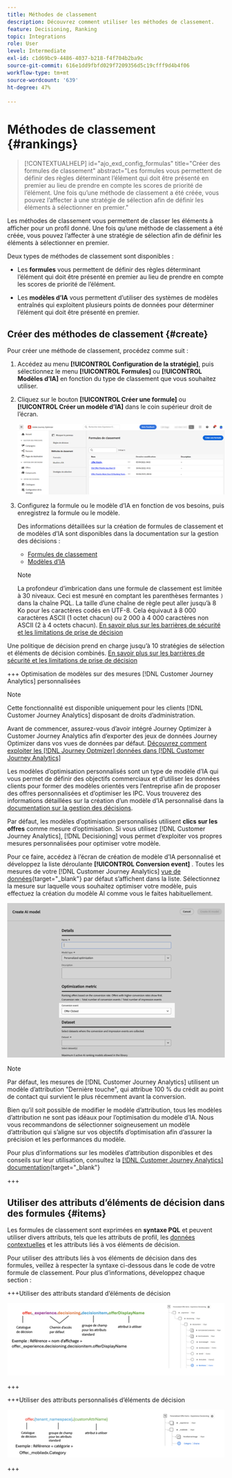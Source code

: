 ```yaml
---
title: Méthodes de classement
description: Découvrez comment utiliser les méthodes de classement.
feature: Decisioning, Ranking
topic: Integrations
role: User
level: Intermediate
exl-id: c1d69bc9-4486-4037-b218-f4f704b2ba9c
source-git-commit: 616e1dd9fbfd029f7209356d5c19cfff9d4b4f06
workflow-type: tm+mt
source-wordcount: '639'
ht-degree: 47%

---
```


# Méthodes de classement {#rankings}

>[!CONTEXTUALHELP]
>id="ajo_exd_config_formulas"
>title="Créer des formules de classement"
>abstract="Les formules vous permettent de définir des règles déterminant l’élément qui doit être présenté en premier au lieu de prendre en compte les scores de priorité de l’élément. Une fois qu’une méthode de classement a été créée, vous pouvez l’affecter à une stratégie de sélection afin de définir les éléments à sélectionner en premier."

Les méthodes de classement vous permettent de classer les éléments à afficher pour un profil donné. Une fois qu’une méthode de classement a été créée, vous pouvez l’affecter à une stratégie de sélection afin de définir les éléments à sélectionner en premier.

Deux types de méthodes de classement sont disponibles :

* Les **formules** vous permettent de définir des règles déterminant l’élément qui doit être présenté en premier au lieu de prendre en compte les scores de priorité de l’élément.

* Les **modèles d’IA** vous permettent d’utiliser des systèmes de modèles entraînés qui exploitent plusieurs points de données pour déterminer l’élément qui doit être présenté en premier.

## Créer des méthodes de classement {#create}

Pour créer une méthode de classement, procédez comme suit :

1. Accédez au menu **[!UICONTROL Configuration de la stratégie]**, puis sélectionnez le menu **[!UICONTROL Formules]** ou **[!UICONTROL Modèles d’IA]** en fonction du type de classement que vous souhaitez utiliser.

1. Cliquez sur le bouton **[!UICONTROL Créer une formule]** ou **[!UICONTROL Créer un modèle d’IA]** dans le coin supérieur droit de l’écran.

   ![](assets/ranking-create.png)

1. Configurez la formule ou le modèle d’IA en fonction de vos besoins, puis enregistrez la formule ou le modèle.

   Des informations détaillées sur la création de formules de classement et de modèles d’IA sont disponibles dans la documentation sur la gestion des décisions :

   * [Formules de classement](../offers/ranking/create-ranking-formulas.md)
   * [Modèles d’IA](../offers/ranking/ai-models.md)

   >[!NOTE]
   >
   >La profondeur d’imbrication dans une formule de classement est limitée à 30 niveaux. Ceci est mesuré en comptant les parenthèses fermantes `)` dans la chaîne PQL. La taille d’une chaîne de règle peut aller jusqu’à 8 Ko pour les caractères codés en UTF-8. Cela équivaut à 8 000 caractères ASCII (1 octet chacun) ou 2 000 à 4 000 caractères non ASCII (2 à 4 octets chacun). [En savoir plus sur les barrières de sécurité et les limitations de prise de décision](gs-experience-decisioning.md#guardrails)

Une politique de décision prend en charge jusqu’à 10 stratégies de sélection et éléments de décision combinés. [En savoir plus sur les barrières de sécurité et les limitations de prise de décision](gs-experience-decisioning.md#guardrails)

+++ Optimisation de modèles sur des mesures [!DNL Customer Journey Analytics] personnalisées

>[!NOTE]
>
>Cette fonctionnalité est disponible uniquement pour les clients [!DNL Customer Journey Analytics] disposant de droits d’administration.
>
>Avant de commencer, assurez-vous d’avoir intégré Journey Optimizer à Customer Journey Analytics afin d’exporter des jeux de données Journey Optimizer dans vos vues de données par défaut. [Découvrez comment exploiter les  [!DNL Journey Optmizer] données dans [!DNL Customer Journey Analytics]](../reports/cja-ajo.md)

Les modèles d’optimisation personnalisés sont un type de modèle d’IA qui vous permet de définir des objectifs commerciaux et d’utiliser les données clients pour former des modèles orientés vers l’entreprise afin de proposer des offres personnalisées et d’optimiser les IPC. Vous trouverez des informations détaillées sur la création d’un modèle d’IA personnalisé dans la [documentation sur la gestion des décisions](../offers/ranking/personalized-optimization-model.md).

Par défaut, les modèles d’optimisation personnalisés utilisent **clics sur les offres** comme mesure d’optimisation. Si vous utilisez [!DNL Customer Journey Analytics], [!DNL Decisioning] vous permet d’exploiter vos propres mesures personnalisées pour optimiser votre modèle.

Pour ce faire, accédez à l’écran de création de modèle d’IA personnalisé et développez la liste déroulante **[!UICONTROL Conversion event]** . Toutes les mesures de votre [!DNL Customer Journey Analytics] [vue de données](https://experienceleague.adobe.com/en/docs/analytics-platform/using/cja-dataviews/data-views){target="_blank"} par défaut s’affichent dans la liste. Sélectionnez la mesure sur laquelle vous souhaitez optimiser votre modèle, puis effectuez la création du modèle AI comme vous le faites habituellement.

![](assets/ai-ranking-custom-metrics.png)

>[!NOTE]
>
>Par défaut, les mesures de [!DNL Customer Journey Analytics] utilisent un modèle d’attribution &quot;Dernière touche&quot;, qui attribue 100 % du crédit au point de contact qui survient le plus récemment avant la conversion.
>
>Bien qu’il soit possible de modifier le modèle d’attribution, tous les modèles d’attribution ne sont pas idéaux pour l’optimisation du modèle d’IA. Nous vous recommandons de sélectionner soigneusement un modèle d’attribution qui s’aligne sur vos objectifs d’optimisation afin d’assurer la précision et les performances du modèle.
>
>Pour plus d’informations sur les modèles d’attribution disponibles et des conseils sur leur utilisation, consultez la [[!DNL Customer Journey Analytics] documentation](https://experienceleague.adobe.com/en/docs/analytics-platform/using/cja-dataviews/component-settings/attribution){target="_blank"}

+++

## Utiliser des attributs d’éléments de décision dans des formules {#items}

Les formules de classement sont exprimées en **syntaxe PQL** et peuvent utiliser divers attributs, tels que les attributs de profil, les [données contextuelles](context-data.md) et les attributs liés à vos éléments de décision.

Pour utiliser des attributs liés à vos éléments de décision dans des formules, veillez à respecter la syntaxe ci-dessous dans le code de votre formule de classement. Pour plus d’informations, développez chaque section :

+++Utiliser des attributs standard d’éléments de décision

![](assets/formula-attribute.png)

+++

+++Utiliser des attributs personnalisés d’éléments de décision

![](assets/formula-attribute-custom.png)

+++
